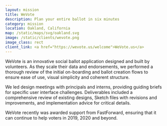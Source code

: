 ```yaml
---
layout: mission
title: WeVote
description: Plan your entire ballot in six minutes
category: mission
location: Oakland, California
map: /static/maps/svg/oakland.svg
image: /static/clients/wevote.png
image_class: rect
client_link: <a href="https://wevote.us/welcome">WeVote.us</a>
---
```


WeVote is an innovative social ballot application designed and built by volunteers. As they scale their data and endorsements, we performed a thorough review of the initial on-boarding and ballot creation flows to ensure ease of use, visual simplicity and coherent structure.

We led design meetings with principals and interns, providing guiding briefs for specific user interface challenges. Deliverables included a comprehensive review of existing designs, Sketch files with revisions and improvements, and implementation advice for critical details.

WeVote recently was awarded support from FastForward, ensuring that it can continue to help voters in 2019, 2020 and beyond.
